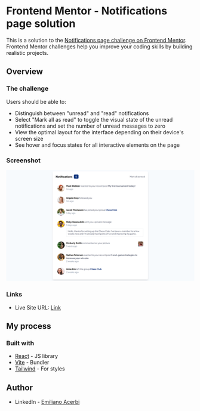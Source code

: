 # Frontend Mentor - Notifications page solution

This is a solution to the [Notifications page challenge on Frontend Mentor](https://www.frontendmentor.io/challenges/notifications-page-DqK5QAmKbC). Frontend Mentor challenges help you improve your coding skills by building realistic projects.

## Overview

### The challenge

Users should be able to:

- Distinguish between "unread" and "read" notifications
- Select "Mark all as read" to toggle the visual state of the unread notifications and set the number of unread messages to zero
- View the optimal layout for the interface depending on their device's screen size
- See hover and focus states for all interactive elements on the page

### Screenshot

![](./public/screenshot.png)

### Links

- Live Site URL: [Link](https://notifications-page-ivory.vercel.app/)

## My process

### Built with

- [React](https://reactjs.org/) - JS library
- [Vite](https://vitejs.dev/) - Bundler
- [Tailwind](https://tailwindcss.com/) - For styles

## Author

- LinkedIn - [Emiliano Acerbi](https://www.linkedin.com/in/emiliano-acerbi/)
